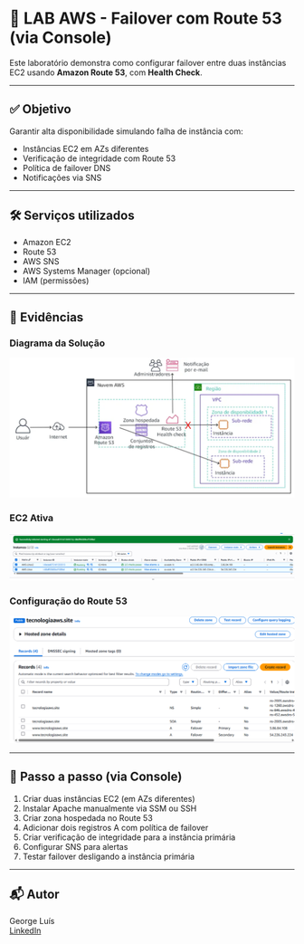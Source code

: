 # 🧪 LAB AWS - Failover com Route 53 (via Console)

Este laboratório demonstra como configurar failover entre duas instâncias EC2 usando **Amazon Route 53**, com **Health Check**.

---

## ✅ Objetivo

Garantir alta disponibilidade simulando falha de instância com:

- Instâncias EC2 em AZs diferentes
- Verificação de integridade com Route 53
- Política de failover DNS
- Notificações via SNS

---

## 🛠️ Serviços utilizados

- Amazon EC2
- Route 53
- AWS SNS
- AWS Systems Manager (opcional)
- IAM (permissões)

---

## 📸 Evidências

### Diagrama da Solução
![Diagrama](./evidencias/diagrama.png)

### EC2 Ativa
![EC2](./evidencias/print1-dashboard.png)

### Configuração do Route 53
![DNS](./evidencias/print2-route53.png)

---

## 🔁 Passo a passo (via Console)

1. Criar duas instâncias EC2 (em AZs diferentes)
2. Instalar Apache manualmente via SSM ou SSH
3. Criar zona hospedada no Route 53
4. Adicionar dois registros A com política de failover
5. Criar verificação de integridade para a instância primária
6. Configurar SNS para alertas
7. Testar failover desligando a instância primária

---

## 📬 Autor

George Luís  
[LinkedIn](https://www.linkedin.com/in/georgeluist)

